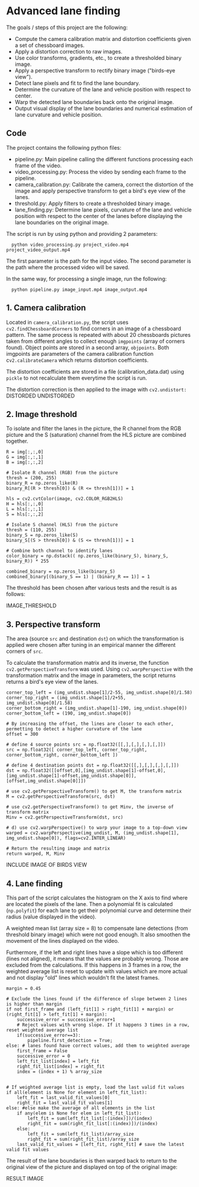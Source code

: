 # **Advanced lane finding**

The goals / steps of this project are the following:
* Compute the camera calibration matrix and distortion coefficients given a set of chessboard images.
* Apply a distortion correction to raw images.
* Use color transforms, gradients, etc., to create a thresholded binary image.
* Apply a perspective transform to rectify binary image ("birds-eye view").
* Detect lane pixels and fit to find the lane boundary.
* Determine the curvature of the lane and vehicle position with respect to center.
* Warp the detected lane boundaries back onto the original image.
* Output visual display of the lane boundaries and numerical estimation of lane curvature and vehicle position.


## Code

The project contains the following python files:
* pipeline.py: Main pipeline calling the different functions processing each frame of the video.
* video_processing.py: Process the video by sending each frame to the pipeline.
* camera_calibration.py: Calibrate the camera, correct the distortion of the image and apply perspective transform to get a bird's eye view of the lanes.
* threshold.py: Apply filters to create a thresholded binary image.
* lane_finding.py: Determine lane pixels, curvature of the lane and vehicle position with respect to the center of the lanes before displaying the lane boundaries on the original image.

The script is run by using python and providing 2 parameters:

      python video_processing.py project_video.mp4 project_video_output.mp4

The first parameter is the path for the input video.
The second parameter is the path where the processed video will be saved.

In the same way, for processing a single image, run the following:
  

      python pipeline.py image_input.mp4 image_output.mp4

## 1. Camera calibration

Located in `camera_calibration.py`, the script uses `cv2.findChessboardCorners` to find corners in an image of a chessboard pattern. The same process is repeated with about 20 chessboards pictures taken from different angles to collect enough `imgpoints` (array of corners found). Object points are stored in a second array, `objpoints`. Both imgpoints are parameters of the camera calibration function c`v2.calibrateCamera` which returns distortion coefficients.

The distortion coefficients are stored in a file (calibration_data.dat) using `pickle` to not recalculate them everytime the script is run.

The distortion correction is then applied to the image with `cv2.undistort:`
DISTORDED
UNDISTORDED

## 2. Image threshold

To isolate and filter the lanes in the picture, the R channel from the RGB picture and the S (saturation) channel from the HLS picture are combined together.

    R = img[:,:,0]
    G = img[:,:,1]
    B = img[:,:,2]

    # Isolate R channel (RGB) from the picture
    thresh = (200, 255)
    binary_R = np.zeros_like(R)
    binary_R[(R > thresh[0]) & (R <= thresh[1])] = 1
    
    hls = cv2.cvtColor(image, cv2.COLOR_RGB2HLS)
    H = hls[:,:,0]
    L = hls[:,:,1]
    S = hls[:,:,2]
    
    # Isolate S channel (HLS) from the picture
    thresh = (110, 255)
    binary_S = np.zeros_like(S)
    binary_S[(S > thresh[0]) & (S <= thresh[1])] = 1
    
    # Combine both channel to identify lanes
    color_binary = np.dstack(( np.zeros_like(binary_S), binary_S, binary_R)) * 255
    
    combined_binary = np.zeros_like(binary_S)
    combined_binary[(binary_S == 1) | (binary_R == 1)] = 1

The threshold has been chosen after various tests and the result is as follows:

IMAGE_THRESHOLD

## 3. Perspective transform

The area (source `src` and destination `dst`) on which the transformation is applied were chosen after tuning in an empirical manner the different corners of `src`.

To calculate the transformation matrix and its inverse, the function `cv2.getPerspectiveTransform` was used. Using `cv2.warpPerspective` with the transformation matrix and the image in parameters, the script returns returns a bird's eye view of the lanes.

	corner_top_left = (img_undist.shape[1]/2-55, img_undist.shape[0]/1.58)
	corner_top_right = (img_undist.shape[1]/2+55, img_undist.shape[0]/1.58)
	corner_bottom_right = (img_undist.shape[1]-190, img_undist.shape[0])
	corner_bottom_left = (190, img_undist.shape[0])
	
	# By increasing the offset, the lines are closer to each other, permetting to detect a higher curvature of the lane
	offset = 300

	# define 4 source points src = np.float32([[,],[,],[,],[,]])
	src = np.float32([ corner_top_left, corner_top_right, corner_bottom_right, corner_bottom_left ])

	# define 4 destination points dst = np.float32([[,],[,],[,],[,]])
	dst = np.float32([[offset,0],[img_undist.shape[1]-offset,0],[img_undist.shape[1]-offset,img_undist.shape[0]],[offset,img_undist.shape[0]]]) 

	# use cv2.getPerspectiveTransform() to get M, the transform matrix
	M = cv2.getPerspectiveTransform(src, dst)

	# use cv2.getPerspectiveTransform() to get Minv, the inverse of transform matrix
	Minv = cv2.getPerspectiveTransform(dst, src)

	# d) use cv2.warpPerspective() to warp your image to a top-down view
	warped = cv2.warpPerspective(img_undist, M, (img_undist.shape[1], img_undist.shape[0]), flags=cv2.INTER_LINEAR)
	
	# Return the resulting image and matrix
	return warped, M, Minv

INCLUDE IMAGE OF BIRDS VIEW

## 4. Lane finding

This part of the script calculates the histogram on the X axis to find where are located the pixels of the lane. Then a polynomial fit is calculated (`np.polyfit`) for each lane to get their polynomial curve and determine their radius (value displayed in the video). 

A weighted mean list (array size = 8) to compensate lane detections (from threshold binary image) which were not good enough. It also smoothen the movement of the lines displayed on the video.

Furthermore, if the left and right lines have a slope which is too different (lines not aligned), it means that the values are probably wrong. Those are excluded from the calculations. If this happens in 3 frames in a row, the weighted average list is reset to update with values which are more actual and not display "old" lines which wouldn't fit the latest frames.

    margin = 0.45

    # Exclude the lines found if the difference of slope between 2 lines is higher than margin
    if not first_frame and (left_fit[1] > right_fit[1] + margin) or (right_fit[1] > left_fit[1] + margin):
        successive_error = successive_error+1
        # Reject values with wrong slope. If it happens 3 times in a row, reset weighted average list
        if(successive_error==3):
            pipeline.first_detection = True;
    else: # lanes found have correct values, add them to weighted average
        first_frame = False
        successive_error = 0
        left_fit_list[index] = left_fit
        right_fit_list[index] = right_fit
        index = (index + 1) % array_size


    # If weighted average list is empty, load the last valid fit values
    if all(element is None for element in left_fit_list):
        left_fit = last_valid_fit_values[0]
        right_fit = last_valid_fit_values[1]
    else: #else make the average of all elements in the list
        if any(elem is None for elem in left_fit_list):
            left_fit = sum(left_fit_list[:(index)])/(index)
            right_fit = sum(right_fit_list[:(index)])/(index)
        else:
            left_fit = sum(left_fit_list)/array_size
            right_fit = sum(right_fit_list)/array_size
        last_valid_fit_values = [left_fit, right_fit] # save the latest valid fit values

The result of the lane boundaries is then warped back to return to the original view of the picture and displayed on top of the original image:

RESULT IMAGE
